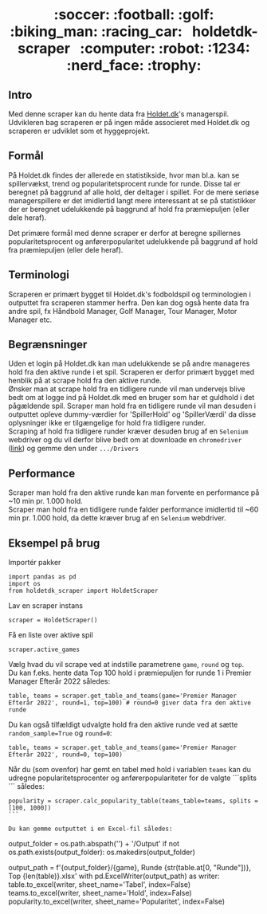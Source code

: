 <h1 align="center">
:soccer: :football: :golf: :biking_man: :racing_car: &nbsp; holdetdk-scraper &nbsp; :computer: :robot: :1234: :nerd_face: :trophy:
</h1>

## Intro
Med denne scraper kan du hente data fra [Holdet.dk](http://www.holdet.dk)'s managerspil. <br/>
Udvikleren bag scraperen er på ingen måde associeret med Holdet.dk og scraperen er udviklet som et hyggeprojekt.

## Formål
På Holdet.dk findes der allerede en statistikside, hvor man bl.a. kan se spillervækst, trend og popularitetsprocent runde for runde. Disse tal er beregnet på baggrund af alle hold, der deltager i spillet. For de mere seriøse managerspillere er det imidlertid langt mere interessant at se på statistikker der er beregnet udelukkende på baggrund af hold fra præmiepuljen (eller dele heraf).

Det primære formål med denne scraper er derfor at beregne spillernes popularitetsprocent og anførerpopularitet udelukkende på baggrund af hold fra præmiepuljen (eller dele heraf).

## Terminologi
Scraperen er primært bygget til Holdet.dk's fodboldspil og terminologien i outputtet fra scraperen stammer herfra. Den kan dog også hente data fra andre spil, fx Håndbold Manager, Golf Manager, Tour Manager, Motor Manager etc.

## Begrænsninger
Uden et login på Holdet.dk kan man udelukkende se på andre manageres hold fra den aktive runde i et spil. Scraperen er derfor primært bygget med henblik på at scrape hold fra den aktive runde. <br/>
Ønsker man at scrape hold fra en tidligere runde vil man undervejs blive bedt om at logge ind på Holdet.dk med en bruger som har et guldhold i det pågældende spil. Scraper man hold fra en tidligere runde vil man desuden i outputtet opleve dummy-værdier for 'SpillerHold' og 'SpillerVærdi' da disse oplysninger ikke er tilgængelige for hold fra tidligere runder. <br/>
Scraping af hold fra tidligere runder kræver desuden brug af en ```Selenium``` webdriver og du vil derfor blive bedt om at downloade en ```chromedriver``` ([link](https://sites.google.com/chromium.org/driver/)) og gemme den under ```.../Drivers```

## Performance
Scraper man hold fra den aktive runde kan man forvente en performance på ~10 min pr. 1.000 hold. <br/>
Scraper man hold fra en tidligere runde falder performance imidlertid til ~60 min pr. 1.000 hold, da dette kræver brug af en ```Selenium``` webdriver. 

## Eksempel på brug
Importér pakker
```
import pandas as pd
import os
from holdetdk_scraper import HoldetScraper
```

Lav en scraper instans
```
scraper = HoldetScraper()
```

Få en liste over aktive spil
```
scraper.active_games
```

Vælg hvad du vil scrape ved at indstille parametrene ```game```, ```round``` og ```top```. <br/>
Du kan f.eks. hente data Top 100 hold i præmiepuljen for runde 1 i Premier Manager Efterår 2022 således:
```
table, teams = scraper.get_table_and_teams(game='Premier Manager Efterår 2022', round=1, top=100) # round=0 giver data fra den aktive runde
```

Du kan også tilfældigt udvalgte hold fra den aktive runde ved at sætte ```random_sample=True``` og ```round=0```:
```
table, teams = scraper.get_table_and_teams(game='Premier Manager Efterår 2022', round=0, top=100) 
```

Når du (som ovenfor) har gemt en tabel med hold i variablen ```teams``` kan du udregne popularitetsprocenter og anførerpopulariteter for de valgte ´´´splits´´´ således:
````
popularity = scraper.calc_popularity_table(teams_table=teams, splits = [100, 1000])
```

Du kan gemme outputtet i en Excel-fil således:
````
output_folder = os.path.abspath('') + '/Output'
if not os.path.exists(output_folder):
    os.makedirs(output_folder)

output_path = f'{output_folder}/{game}, Runde {str(table.at[0, "Runde"])}, Top {len(table)}.xlsx'
with pd.ExcelWriter(output_path) as writer:  
    table.to_excel(writer, sheet_name='Tabel', index=False)
    teams.to_excel(writer, sheet_name='Hold', index=False)
    popularity.to_excel(writer, sheet_name='Popularitet', index=False)
```